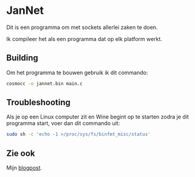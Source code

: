 # JanNet

Dit is een programma om met sockets allerlei zaken te doen.

Ik compileer het als een programma dat op elk platform werkt.

## Building

Om het programma te bouwen gebruik ik dit commando:

```bash
cosmocc -o jannet.bin main.c
```

## Troubleshooting

Als je op een Linux computer zit en Wine begint op te starten zodra je dit
programma start, voer dan dit commando uit:

```bash
sudo sh -c 'echo -1 >/proc/sys/fs/binfmt_misc/status'
```

## Zie ook

Mijn [blogpost](http://allersma.be/ape.html).
